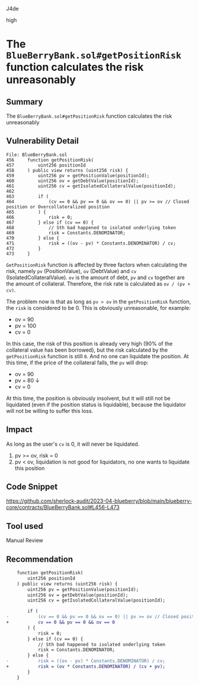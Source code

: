 J4de

high

# The `BlueBerryBank.sol#getPositionRisk` function calculates the risk unreasonably

## Summary

The `BlueBerryBank.sol#getPositionRisk` function calculates the risk unreasonably

## Vulnerability Detail

```solidity
File: BlueBerryBank.sol
456     function getPositionRisk(
457         uint256 positionId
458     ) public view returns (uint256 risk) {
459         uint256 pv = getPositionValue(positionId);
460         uint256 ov = getDebtValue(positionId);
461         uint256 cv = getIsolatedCollateralValue(positionId);
462
463         if (
464             (cv == 0 && pv == 0 && ov == 0) || pv >= ov // Closed position or Overcollateralized position
465         ) {
466             risk = 0;
467         } else if (cv == 0) {
468             // Sth bad happened to isolated underlying token
469             risk = Constants.DENOMINATOR;
470         } else {
471             risk = ((ov - pv) * Constants.DENOMINATOR) / cv;
472         }
473     }
```

`GetPositionRisk` function is affected by three factors when calculating the risk, namely `pv` (PositionValue), `ov` (DebtValue) and `cv` (IsolatedCollateralValue). `ov` is the amount of debt, `pv` and `cv` together are the amount of collateral. Therefore, the risk rate is calculated as `ov / (pv + cv)`.

The problem now is that as long as `pv > ov` in the `getPositionRisk` function, the `risk` is considered to be 0. This is obviously unreasonable, for example:

- ov = 90
- pv = 100
- cv = 0

In this case, the risk of this position is already very high (90% of the collateral value has been borrowed), but the risk calculated by the `getPositionRisk` function is still `0`. And no one can liquidate the position. At this time, if the price of the collateral falls, the `pv` will drop:

- ov = 90
- pv = 80 ↓
- cv = 0

At this time, the position is obviously insolvent, but it will still not be liquidated (even if the position status is liquidable), because the liquidator will not be willing to suffer this loss.

## Impact

As long as the user's `cv` is 0, it will never be liquidated.

1. pv >= ov, risk = 0
2. pv < ov, liquidation is not good for liquidators, no one wants to liquidate this position

## Code Snippet

https://github.com/sherlock-audit/2023-04-blueberry/blob/main/blueberry-core/contracts/BlueBerryBank.sol#L456-L473

## Tool used

Manual Review

## Recommendation

```diff
    function getPositionRisk(
        uint256 positionId
    ) public view returns (uint256 risk) {
        uint256 pv = getPositionValue(positionId);
        uint256 ov = getDebtValue(positionId);
        uint256 cv = getIsolatedCollateralValue(positionId);

        if (
-           (cv == 0 && pv == 0 && ov == 0) || pv >= ov // Closed position or Overcollateralized position
+           cv == 0 && pv == 0 && ov == 0
        ) {
            risk = 0;
        } else if (cv == 0) {
            // Sth bad happened to isolated underlying token
            risk = Constants.DENOMINATOR;
        } else {
-           risk = ((ov - pv) * Constants.DENOMINATOR) / cv;
+           risk = (ov * Constants.DENOMINATOR) / (cv + pv);
        }
    }
```